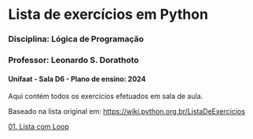 
# Lista de exercícios em Python

  

### Disciplina: Lógica de Programação

### Professor: Leonardo S. Dorathoto

#### Unifaat - Sala D6 - Plano de ensino: 2024

  

Aqui contém todos os exercícios efetuados em sala de aula.

Baseado na lista original em: https://wiki.python.org.br/ListaDeExercicios

  

[01. Lista com Loop](/Lista_Loop/README.md)